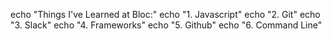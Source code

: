 echo "Things I've Learned at Bloc:"
echo "1. Javascript"
echo "2. Git"
echo "3. Slack"
echo "4. Frameworks" 
echo "5. Github"
echo "6. Command Line"
